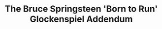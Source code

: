 ---
ee_id_show: '4171'
title: The Bruce Springsteen 'Born to Run' Glockenspiel Addendum
url: the-bruce-springsteen-born-to-run-glockenspiel-addendum
live_url:
year: '2008'
venue: Light Industry
state_country: Brooklyn
type:
dates:
wwwnews:
credits:
pitch: "​First complete performance of my (epic?) composition for Glockenspiel and
  electronics.&nbsp;"
ps:
download:
layout: shows
---